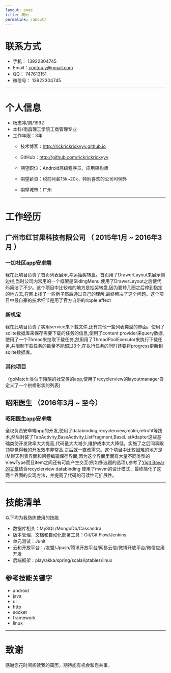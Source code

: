 ```yaml
---
layout: page
title: 简历
permalink: /about/
---
```


# 联系方式

- 手机： 13922304745 
- Email：contou.y@gmail.com
- QQ：   747613151
- 微信号： 13922304745

---

# 个人信息

 - 杨志冲/男/1992
  - 本科/南昌理工学院工商管理专业
   - 工作年限：3年
     - 技术博客：http://rickrickrickyyy.github.io
     - GitHub：http://github.com/rickrickrickyyy
     - 期望职位：Android高级程序员，应用架构师
     - 期望薪资：税前月薪15k~20k，特别喜欢的公司可例外
     - 期望城市：广州

         ---

# 工作经历

## 广州市红甘果科技有限公司 （ 2015年1月 ~ 2016年3月 ）

### 一加社区app安卓端
我在此项目负责了首页列表展示,幸运抽奖转盘。首页用了DrawerLayout来展示侧边栏,当时公司内常用的一个框架是SlidingMenu,使用了DrawerLayout之后使代码简洁了不少。这个项目中比较难的地方是抽奖转盘,因为要转几圈之后停到指定的地方去,在网上找了一些例子然后通过自己的理解,最终解决了这个问题。这个项目中最自豪的技术细节是用了官方自带的ripple effect



### 新机宝
我在此项目负责了实用service来下载文件,还有其他一些列表类型的界面。使用了sqlite数据库来保存需要下载的任务的信息,使用了content provider来query数据,使用了一个Thread来拉取下载任务,然用用了ThreadPoolExecutor来执行下载任务,并限制下载任务的数量不能超过3个,在执行任务的同时还要将progress更新到sqlite数据库。


### 其他项目

（goMatch:类似于陌陌的社交类的app,使用了recyclerview的layoutmanager自定义了一个拱桥形状的列表) 

 
## 昭阳医生 （2016年3月 ~ 至今）

### 昭阳医生app安卓端
全权负责安卓端app的开发,使用了databinding,recyclerview,realm,retrofit等技术,然后封装了TabActivity,BaseActivity,ListFragment,BaseListAdapter这些基础类使开发效率大大提高,代码量大大减少,维护成本大大降低。实施了之后同事跟领导觉得我的开发效率非常高,之后就一直改需求。这个项目中比较困难的地方是IM聊天列表界面和问卷编辑保存界面,因为这个界面里面有大量不同类型的ViewType而且item之间还有可能产生交互(例如多选题的选项),参考了[Yigit Boyar的文章](https://realm.io/news/data-binding-android-boyar-mount/)结合recyclerview databinding 使用了mvvm的设计模式，最终简化了这两个界面的实现方法，并提高了代码的可读性可扩展性。

---

# 技能清单

以下均为我熟练使用的技能

- 数据库相关：MySQL/MongoDb/Cassandra
- 版本管理、文档和自动化部署工具：Git/Git Flow/Jenkins
- 单元测试：Junit
- 云和开放平台：/友盟/Jpush/腾讯开放平台/网易云信/微博开放平台/微信应用开发
- 后端框架：play/akka/spring/scala/iptables/linux

## 参考技能关键字

- android
- java
- ui
- http
- socket
- framework
- linux

---

# 致谢
感谢您花时间阅读我的简历，期待能有机会和您共事。

